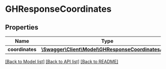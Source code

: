 # GHResponseCoordinates

## Properties
Name | Type | Description | Notes
------------ | ------------- | ------------- | -------------
**coordinates** | [**\Swagger\Client\Model\GHResponseCoordinatesArray**](GHResponseCoordinatesArray.md) |  | [optional] 

[[Back to Model list]](../README.md#documentation-for-models) [[Back to API list]](../README.md#documentation-for-api-endpoints) [[Back to README]](../README.md)


